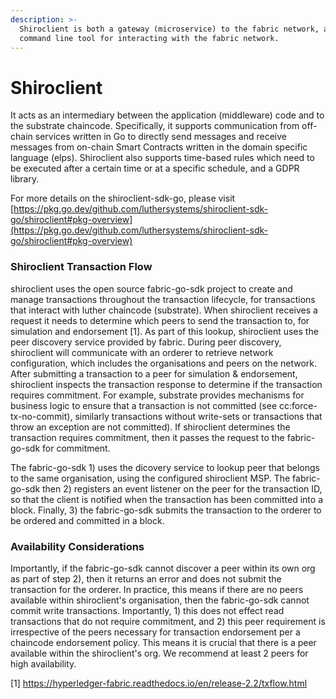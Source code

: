 ```yaml
---
description: >-
  Shiroclient is both a gateway (microservice) to the fabric network, and a
  command line tool for interacting with the fabric network.
---
```


# Shiroclient

It acts as an intermediary between the application (middleware) code and to the substrate chaincode. Specifically, it supports communication from off-chain services written in Go to directly send messages and receive messages from on-chain Smart Contracts written in the domain specific language (elps). Shiroclient also supports time-based rules which need to be executed after a certain time or at a specific schedule, and a GDPR library.

For more details on the shiroclient-sdk-go, please visit [https://pkg.go.dev/github.com/luthersystems/shiroclient-sdk-go/shiroclient#pkg-overview](https://pkg.go.dev/github.com/luthersystems/shiroclient-sdk-go/shiroclient#pkg-overview)

### Shiroclient Transaction Flow

shiroclient uses the open source fabric-go-sdk project to create and manage transactions throughout the transaction lifecycle, for transactions that interact with luther chaincode (substrate). When shiroclient receives a request it needs to determine which peers to send the transaction to, for simulation and endorsement \[1]. As part of this lookup, shiroclient uses the peer discovery service provided by fabric. During peer discovery, shiroclient will communicate with an orderer to retrieve network configuration, which includes the organisations and peers on the network. After submitting a transaction to a peer for simulation & endorsement, shiroclient inspects the transaction response to determine if the transaction requires commitment. For example, substrate provides mechanisms for business logic to ensure that a transaction is not committed (see cc:force-tx-no-commit), similarly transactions without write-sets or transactions that throw an exception are not committed). If shiroclient determines the transaction requires commitment, then it passes the request to the fabric-go-sdk for commitment.

The fabric-go-sdk 1) uses the dicovery service to lookup peer that belongs to the same organisation, using the configured shiroclient MSP. The fabric-go-sdk then 2) registers an event listener on the peer for the transaction ID, so that the client is notified when the transaction has been committed into a block. Finally, 3) the fabric-go-sdk submits the transaction to the orderer to be ordered and committed in a block.

### Availability Considerations

Importantly, if the fabric-go-sdk cannot discover a peer within its own org as part of step 2), then it returns an error and does not submit the transaction for the orderer. In practice, this means if there are no peers available within shiroclient's organisation, then the fabric-go-sdk cannot commit write transactions. Importantly, 1) this does not effect read transactions that do not require commitment, and 2) this peer requirement is irrespective of the peers necessary for transaction endorsement per a chaincode endorsement policy. This means it is crucial that there is a peer available within the shiroclient's org. We recommend at least 2 peers for high availability.

\[1] https://hyperledger-fabric.readthedocs.io/en/release-2.2/txflow.html
